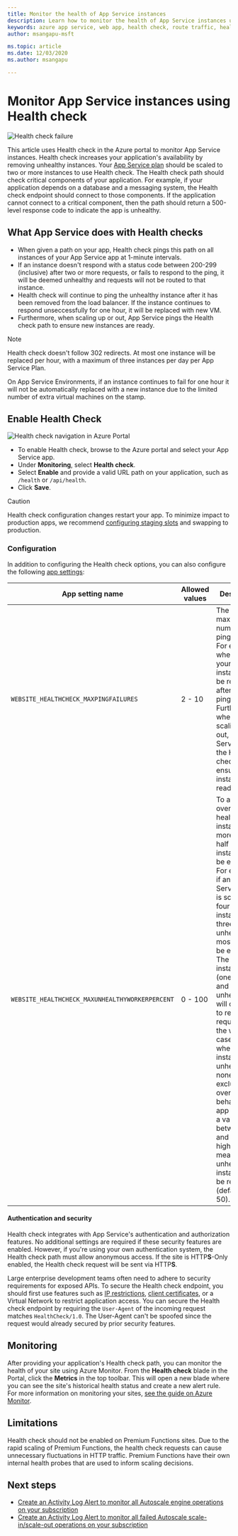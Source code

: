 ```yaml
---
title: Monitor the health of App Service instances
description: Learn how to monitor the health of App Service instances using Health check.
keywords: azure app service, web app, health check, route traffic, healthy instances, path, monitoring,
author: msangapu-msft

ms.topic: article
ms.date: 12/03/2020
ms.author: msangapu

---
```

# Monitor App Service instances using Health check

![Health check failure][2]

This article uses Health check in the Azure portal to monitor App Service instances. Health check increases your application's availability by removing unhealthy instances. Your [App Service plan](./overview-hosting-plans.md) should be scaled to two or more instances to use Health check. The Health check path should check critical components of your application. For example, if your application depends on a database and a messaging system, the Health check endpoint should connect to those components. If the application cannot connect to a critical component, then the path should return a 500-level response code to indicate the app is unhealthy.

## What App Service does with Health checks

- When given a path on your app, Health check pings this path on all instances of your App Service app at 1-minute intervals.
- If an instance doesn't respond with a status code between 200-299 (inclusive) after two or more requests, or fails to respond to the ping, it will be deemed unhealthy and requests will not be routed to that instance.
- Health check will continue to ping the unhealthy instance after it has been removed from the load balancer. If the instance continues to respond unseccessfully for one hour, it will be replaced with new VM.
- Furthermore, when scaling up or out, App Service pings the Health check path to ensure new instances are ready.

> [!NOTE]
> Health check doesn't follow 302 redirects. At most one instance will be replaced per hour, with a maximum of three instances per day per App Service Plan.
> 
> On App Service Environments, if an instance continues to fail for one hour it will not be automatically replaced with a new instance due to the limited number of extra virtual machines on the stamp.
>  

## Enable Health Check

![Health check navigation in Azure Portal][3]

- To enable Health check, browse to the Azure portal and select your App Service app.
- Under **Monitoring**, select **Health check**.
- Select **Enable** and provide a valid URL path on your application, such as `/health` or `/api/health`.
- Click **Save**.

> [!CAUTION]
> Health check configuration changes restart your app. To minimize impact to production apps, we recommend [configuring staging slots](deploy-staging-slots.md) and swapping to production.
>

### Configuration

In addition to configuring the Health check options, you can also configure the following [app settings](configure-common.md):

| App setting name | Allowed values | Description |
|-|-|-|
|`WEBSITE_HEALTHCHECK_MAXPINGFAILURES` | 2 - 10 | The maximum number of ping failures. For example, when set to `2`, your instances will be removed after `2` failed pings. Furthermore, when you are scaling up or out, App Service pings the Health check path to ensure new instances are ready. |
|`WEBSITE_HEALTHCHECK_MAXUNHEALTHYWORKERPERCENT` | 0 - 100 | To avoid overwhelming healthy instances, no more than half of the instances will be excluded. For example, if an App Service Plan is scaled to four instances and three are unhealthy, at most two will be excluded. The other two instances (one healthy and one unhealthy) will continue to receive requests. In the worst-case scenario where all instances are unhealthy, none will be excluded. To override this behavior, set app setting to a value between `0` and `100`. A higher value means more unhealthy instances will be removed (default is 50). |

#### Authentication and security

Health check integrates with App Service's authentication and authorization features. No additional settings are required if these security features are enabled. However, if you're using your own authentication system, the Health check path must allow anonymous access. If the site is HTTP**S**-Only  enabled, the Health check request will be sent via HTTP**S**.

Large enterprise development teams often need to adhere to security requirements for exposed APIs. To secure the Health check endpoint, you should first use features such as [IP restrictions](app-service-ip-restrictions.md#set-an-ip-address-based-rule), [client certificates](app-service-ip-restrictions.md#set-an-ip-address-based-rule), or a Virtual Network to restrict application access. You can secure the Health check endpoint by requiring the `User-Agent` of the incoming request matches `HealthCheck/1.0`. The User-Agent can't be spoofed since the request would already secured by prior security features.

## Monitoring

After providing your application's Health check path, you can monitor the health of your site using Azure Monitor. From the **Health check** blade in the Portal, click the **Metrics** in the top toolbar. This will open a new blade where you can see the site's historical health status and create a new alert rule. For more information on monitoring your sites, [see the guide on Azure Monitor](web-sites-monitor.md).

## Limitations

Health check should not be enabled on Premium Functions sites. Due to the rapid scaling of Premium Functions, the health check requests can cause unnecessary fluctuations in HTTP traffic. Premium Functions have their own internal health probes that are used to inform scaling decisions.

## Next steps
- [Create an Activity Log Alert to monitor all Autoscale engine operations on your subscription](https://github.com/Azure/azure-quickstart-templates/tree/master/demos/monitor-autoscale-alert)
- [Create an Activity Log Alert to monitor all failed Autoscale scale-in/scale-out operations on your subscription](https://github.com/Azure/azure-quickstart-templates/tree/master/demos/monitor-autoscale-failed-alert)

[1]: ./media/app-service-monitor-instances-health-check/health-check-success-diagram.png
[2]: ./media/app-service-monitor-instances-health-check/health-check-failure-diagram.png
[3]: ./media/app-service-monitor-instances-health-check/azure-portal-navigation-health-check.png
